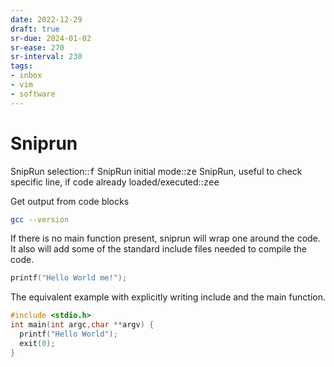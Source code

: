 ```yaml
---
date: 2022-12-29
draft: true
sr-due: 2024-01-02
sr-ease: 270
sr-interval: 230
tags:
- inbox
- vim
- software
---
```


# Sniprun

SnipRun selection::<kbd>f</kbd> SnipRun initial mode::<kbd><leader>ze</kbd>
SnipRun, useful to check specific line, if code already
loaded/executed::<kbd><leader>zee</kbd>

Get output from code blocks

```bash
gcc --version
```

If there is no main function present, sniprun will wrap one around the code. It
also will add some of the standard include files needed to compile the code.

```c
printf("Hello World me!");
```

The equivalent example with explicitly writing include and the main function.

```c
#include <stdio.h>
int main(int argc,char **argv) {
  printf("Hello World");
  exit(0);
}
```

<!-- TODO: add more examples -->